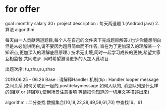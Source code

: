 # for offer
goal                   :monthly salary 30+
project description    : 每天两道题 1.(Android java) 2.算法 algorithm

每天由一人贡献两道题目,每个人在自己的文件夹下完成题目解答.(也许你能想明白但是未必能讲明白,请不要因为题目简单而不作答,
旨在为了更加深入的理解某一个知识点,更加深入的理解底层原理.) 技术无止境,同时一起学习成长的更快,希望大家互相监督,共同进步.
同时希望邀请更多的人加入此项目.

出题次序: tu,zhu,su,zhao

2019.06.25 - 06.26
 Base      : 请解释Handler 机制(tip : Handler looper message 之间关系,如何关联到一起的,postdelaymessage 如何入队的,
                           消息队列是什么样的(阻塞 or 非阻塞),使用场景注意事项 等请把你知道的一切用文字描述出来)
                          
algorithm : 二分查找 数据集合[10,18,22,38,49,58,61,70]  中查找16、61
